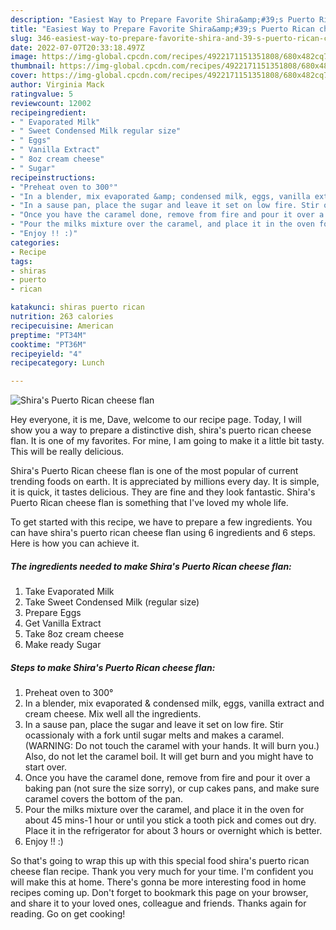 ```yaml
---
description: "Easiest Way to Prepare Favorite Shira&amp;#39;s Puerto Rican cheese flan"
title: "Easiest Way to Prepare Favorite Shira&amp;#39;s Puerto Rican cheese flan"
slug: 346-easiest-way-to-prepare-favorite-shira-and-39-s-puerto-rican-cheese-flan
date: 2022-07-07T20:33:18.497Z
image: https://img-global.cpcdn.com/recipes/4922171151351808/680x482cq70/shiras-puerto-rican-cheese-flan-recipe-main-photo.jpg
thumbnail: https://img-global.cpcdn.com/recipes/4922171151351808/680x482cq70/shiras-puerto-rican-cheese-flan-recipe-main-photo.jpg
cover: https://img-global.cpcdn.com/recipes/4922171151351808/680x482cq70/shiras-puerto-rican-cheese-flan-recipe-main-photo.jpg
author: Virginia Mack
ratingvalue: 5
reviewcount: 12002
recipeingredient:
- " Evaporated Milk"
- " Sweet Condensed Milk regular size"
- " Eggs"
- " Vanilla Extract"
- " 8oz cream cheese"
- " Sugar"
recipeinstructions:
- "Preheat oven to 300°"
- "In a blender, mix evaporated &amp; condensed milk, eggs, vanilla extract and cream cheese. Mix well all the ingredients."
- "In a sause pan, place the sugar and leave it set on low fire. Stir ocassionaly with a fork until sugar melts and makes a caramel. (WARNING: Do not touch the caramel with your hands. It will burn you.) Also, do not let the caramel boil. It will get burn and you might have to start over."
- "Once you have the caramel done, remove from fire and pour it over a baking pan (not sure the size sorry), or cup cakes pans, and make sure caramel covers the bottom of the pan."
- "Pour the milks mixture over the caramel, and place it in the oven for about 45 mins-1 hour or until you stick a tooth pick and comes out dry. Place it in the refrigerator for about 3 hours or overnight which is better."
- "Enjoy !! :)"
categories:
- Recipe
tags:
- shiras
- puerto
- rican

katakunci: shiras puerto rican 
nutrition: 263 calories
recipecuisine: American
preptime: "PT34M"
cooktime: "PT36M"
recipeyield: "4"
recipecategory: Lunch

---
```



![Shira&#39;s Puerto Rican cheese flan](https://img-global.cpcdn.com/recipes/4922171151351808/680x482cq70/shiras-puerto-rican-cheese-flan-recipe-main-photo.jpg)

Hey everyone, it is me, Dave, welcome to our recipe page. Today, I will show you a way to prepare a distinctive dish, shira&#39;s puerto rican cheese flan. It is one of my favorites. For mine, I am going to make it a little bit tasty. This will be really delicious.

Shira&#39;s Puerto Rican cheese flan is one of the most popular of current trending foods on earth. It is appreciated by millions every day. It is simple, it is quick, it tastes delicious. They are fine and they look fantastic. Shira&#39;s Puerto Rican cheese flan is something that I've loved my whole life.




To get started with this recipe, we have to prepare a few ingredients. You can have shira&#39;s puerto rican cheese flan using 6 ingredients and 6 steps. Here is how you can achieve it.

<!--inarticleads1-->

##### The ingredients needed to make Shira&#39;s Puerto Rican cheese flan:

1. Take  Evaporated Milk
1. Take  Sweet Condensed Milk (regular size)
1. Prepare  Eggs
1. Get  Vanilla Extract
1. Take  8oz cream cheese
1. Make ready  Sugar




<!--inarticleads2-->

##### Steps to make Shira&#39;s Puerto Rican cheese flan:

1. Preheat oven to 300°
1. In a blender, mix evaporated &amp; condensed milk, eggs, vanilla extract and cream cheese. Mix well all the ingredients.
1. In a sause pan, place the sugar and leave it set on low fire. Stir ocassionaly with a fork until sugar melts and makes a caramel. (WARNING: Do not touch the caramel with your hands. It will burn you.) Also, do not let the caramel boil. It will get burn and you might have to start over.
1. Once you have the caramel done, remove from fire and pour it over a baking pan (not sure the size sorry), or cup cakes pans, and make sure caramel covers the bottom of the pan.
1. Pour the milks mixture over the caramel, and place it in the oven for about 45 mins-1 hour or until you stick a tooth pick and comes out dry. Place it in the refrigerator for about 3 hours or overnight which is better.
1. Enjoy !! :)




So that's going to wrap this up with this special food shira&#39;s puerto rican cheese flan recipe. Thank you very much for your time. I'm confident you will make this at home. There's gonna be more interesting food in home recipes coming up. Don't forget to bookmark this page on your browser, and share it to your loved ones, colleague and friends. Thanks again for reading. Go on get cooking!
